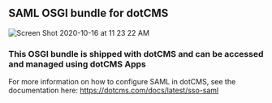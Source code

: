 ## SAML OSGI bundle for dotCMS 

![Screen Shot 2020-10-16 at 11 23 22 AM](https://user-images.githubusercontent.com/934364/96277374-2e400c00-0fa2-11eb-97bc-dd564312c802.png)


### This OSGI bundle is shipped with dotCMS and can be accessed and managed using dotCMS Apps

For more information on how to configure SAML in dotCMS, see the documentation here: https://dotcms.com/docs/latest/sso-saml

